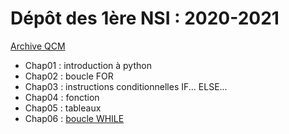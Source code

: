 # Dépôt des 1ère NSI : 2020-2021


[Archive QCM](https://github.com/thfruchart/1nsi-2020/blob/master/Anciens_QCM.md)

* Chap01 : introduction à python
* Chap02 : boucle FOR
* Chap03 : instructions conditionnelles IF... ELSE...
* Chap04 : fonction 
* Chap05 : tableaux
* Chap06 : [boucle WHILE](https://github.com/thfruchart/1nsi-2020/tree/master/Chap06)
